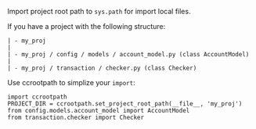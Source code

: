 Import project root path to `sys.path` for import local files.  

If you have a project with the following structure:  

```
| - my_proj
|
| - my_proj / config / models / account_model.py (class AccountModel)
|
| - my_proj / transaction / checker.py (class Checker)

```

Use ccrootpath to simplize your `import`:  

```
import ccrootpath
PROJECT_DIR = ccrootpath.set_project_root_path(__file__, 'my_proj')
from config.models.account_model import AccountModel
from transaction.checker import Checker
```